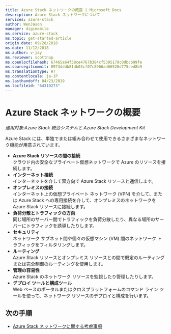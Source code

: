 ```yaml
---
title: Azure Stack ネットワークの概要 | Microsoft Docs
description: Azure Stack ネットワークについて
services: azure-stack
author: WenJason
manager: digimobile
ms.service: azure-stack
ms.topic: get-started-article
origin.date: 09/28/2018
ms.date: 11/12/2018
ms.author: v-jay
ms.reviewer: scottnap
ms.openlocfilehash: 67465a64f38ce4767b384cf5395179c0dbcb99fe
ms.sourcegitcommit: 0973dddb81db03cf07c8966ad66526d775ced8b9
ms.translationtype: HT
ms.contentlocale: ja-JP
ms.lasthandoff: 04/23/2019
ms.locfileid: "64310273"
---
```

# <a name="introduction-to-azure-stack-networking"></a>Azure Stack ネットワークの概要

*適用対象:Azure Stack 統合システムと Azure Stack Development Kit*

Azure Stack には、単独でまたは組み合わせて使用できるさまざまなネットワーク機能が用意されています。

- **Azure Stack リソースの間の接続**  
    クラウド内の安全なプライベート仮想ネットワークで Azure のリソースを接続します。
- **インターネット接続**  
    インターネットを介して双方向で Azure Stack リソースと通信します。
- **オンプレミスの接続**  
    インターネット上の仮想プライベート ネットワーク (VPN) を介して、または Azure Stack への専用接続を介して、オンプレミスのネットワークを Azure Stack リソースに接続します。
- **負荷分散とトラフィックの方向**  
    同じ場所のサーバー間でトラフィックを負荷分散したり、異なる場所のサーバーにトラフィックを誘導したりします。
- **セキュリティ**  
    ネットワーク サブネット間や個々の仮想マシン (VM) 間のネットワーク トラフィックをフィルタリングします。
- **ルーティング**  
    Azure Stack リソースとオンプレミス リソースとの間で既定のルーティングまたは完全制御のルーティングを使用します。
- **管理の容易性**  
    Azure Stack のネットワーク リソースを監視したり管理したりします。
- **デプロイ ツールと構成ツール**  
    Web ベースのポータルまたはクロスプラットフォームのコマンド ライン ツールを使って、ネットワーク リソースのデプロイと構成を行います。


## <a name="next-steps"></a>次の手順

* [Azure Stack ネットワークに関する考慮事項](azure-stack-network-differences.md)
<!-- Update_Description: wording update -->
